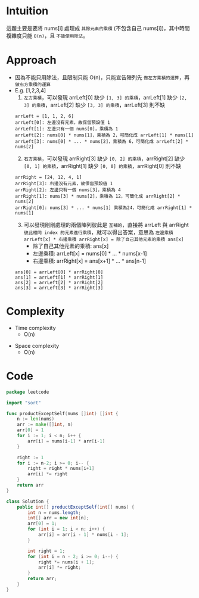 # Intuition
這題主要是要將 nums[i] 處理成 `其餘元素的乘積` (不包含自己 nums[i])，其中時間複雜度只能 `O(n)`，且 `不能使用除法`。
<!-- Describe your first thoughts on how to solve this problem. -->

# Approach
- 因為不能只用除法，且限制只能 O(n)，只能宣告陣列先 `做左方乘積的運算`，再 `做右方乘積的運算`
- E.g. [1,2,3,4]
    1. `左方乘積`，可以發現 arrLeft[0] 缺少 `[1, 3] 的乘積`，arrLeft[1] 缺少 `[2, 3] 的乘積`，arrLeft[2] 缺少 `[3, 3] 的乘積`，arrLeft[3] 則不缺
    ```
    arrLeft = [1, 1, 2, 6]
    arrLeft[0]: 左邊沒有元素，故保留預設值 1
    arrLeft[1]: 左邊只有一個 nums[0]，乘積為 1
    arrLeft[2]: nums[0] * nums[1]，乘積為 2，可簡化成 arrLeft[1] * nums[1]
    arrLeft[3]: nums[0] * ... * nums[2]，乘積為 6，可簡化成 arrLeft[2] * nums[2]
    ```
    2. `右方乘積`，可以發現 arrRight[3] 缺少 `[0, 2] 的乘積`，arrRight[2] 缺少 `[0, 1] 的乘積`，arrRight[1] 缺少 `[0, 0] 的乘積`，arrRight[0] 則不缺
    ```
    arrRight = [24, 12, 4, 1]
    arrRight[3]: 右邊沒有元素，故保留預設值 1
    arrRight[2]: 左邊只有一個 nums[3]，乘積為 4
    arrRight[1]: nums[3] * nums[2]，乘積為 12，可簡化成 arrRight[2] * nums[2]
    arrRight[0]: nums[3] * ... * nums[1] 乘積為24，可簡化成 arrRight[1] * nums[1]
    ```
    3. 可以發現剛剛處理的兩個陣列彼此是 `互補的`，直接將 arrLeft 與 arrRight `彼此相同 index 的元素進行乘積`，就可以得出答案，意思為 `左邊乘積 arrLeft[x] * 右邊乘積 arrRight[x] = 除了自己其他元素的乘積 ans[x]`
        - 除了自己其他元素的乘積: ans[x]
        - 左邊乘積: arrLeft[x] = nums[0] * ... * nums[x-1]
        - 右邊乘積: arrRight[x] = ans[x+1] * ... * ans[n-1]
    ```
    ans[0] = arrLeft[0] * arrRight[0]
    ans[1] = arrLeft[1] * arrRight[1]
    ans[2] = arrLeft[2] * arrRight[2]
    ans[3] = arrLeft[3] * arrRight[3]
    ```

<!-- Describe your approach to solving the problem. -->

# Complexity
- Time complexity
    - O(n)
<!-- Add your time complexity here, e.g. $$O(n)$$ -->

- Space complexity 
    - O(n)
<!-- Add your space complexity here, e.g. $$O(n)$$ -->

# Code
```go
package leetcode

import "sort"

func productExceptSelf(nums []int) []int {
    n := len(nums)
    arr := make([]int, n)
    arr[0] = 1
    for i := 1; i < n; i++ {
        arr[i] = nums[i-1] * arr[i-1]
    }

    right := 1
    for i := n-2; i >= 0; i-- {
        right = right * nums[i+1]
        arr[i] *= right
    }
    return arr
}
```

```java
class Solution {
    public int[] productExceptSelf(int[] nums) {
        int n = nums.length;
        int[] arr = new int[n];
        arr[0] = 1;
        for (int i = 1; i < n; i++) {
            arr[i] = arr[i - 1] * nums[i - 1];
        }

        int right = 1;
        for (int i = n - 2; i >= 0; i--) {
            right *= nums[i + 1];
            arr[i] *= right;
        }
        return arr;
    }
}
```
